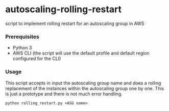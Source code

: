 # autoscaling-rolling-restart
script to implement rolling restart for an autoscaling group in AWS

### Prerequisites

- Python 3
- AWS CLI (the script will use the default profile and default region configured for the CLI)

### Usage

This script accepts in input the autoscaling group name and does a rolling replacement of the instances within the autoscaling group one by one.
This is just a prototype and there is not much error handling.

```
python rolling_restart.py <ASG name>
```
